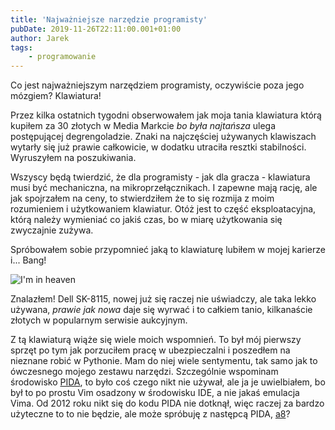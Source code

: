 ```yaml
---
title: 'Najważniejsze narzędzie programisty'
pubDate: 2019-11-26T22:11:00.001+01:00
author: Jarek
tags:
    - programowanie
---
```


Co jest najważniejszym narzędziem programisty, oczywiście poza jego mózgiem? Klawiatura!

Przez kilka ostatnich tygodni obserwowałem jak moja tania klawiatura którą kupiłem za 30 złotych w Media Markcie _bo była najtańsza_ ulega postępującej degrengoladzie. Znaki na najczęściej używanych klawiszach wytarły się już prawie całkowicie, w dodatku utraciła resztki stabilności. Wyruszyłem na poszukiwania.

Wszyscy będą twierdzić, że dla programisty - jak dla gracza - klawiatura musi być mechaniczna, na mikroprzełącznikach. I zapewne mają rację, ale jak spojrzałem na ceny, to stwierdziłem że to się rozmija z moim rozumieniem i użytkowaniem klawiatur. Otóż jest to część eksploatacyjna, którą należy wymieniać co jakiś czas, bo w miarę użytkowania się zwyczajnie zużywa.

Spróbowałem sobie przypomnieć jaką to klawiaturę lubiłem w mojej karierze i... Bang!

![I'm in heaven](https://1.bp.blogspot.com/-c3RJyFGG0ik/Xd2QhcdNqKI/AAAAAAAAHGc/ijw8DbtF1mkROI-VMm6MwqGoXEchITR9gCKgBGAsYHg/s800/IMG_20191126_214344_LL.jpg)

Znalazłem! Dell SK-8115, nowej już się raczej nie uświadczy, ale taka lekko używana, _prawie jak nowa_ daje się wyrwać i to całkiem tanio, kilkanaście złotych w popularnym serwisie aukcyjnym.

Z tą klawiaturą wiąże się wiele moich wspomnień. To był mój pierwszy sprzęt po tym jak porzuciłem pracę w ubezpieczalni i poszedłem na nieznane robić w Pythonie. Mam do niej wiele sentymentu, tak samo jak to ówczesnego mojego zestawu narzędzi. Szczególnie wspominam środowisko [PIDA](https://en.wikipedia.org/wiki/PIDA), to było coś czego nikt nie używał, ale ja je uwielbiałem, bo był to po prostu Vim osadzony w środowisku IDE, a nie jakaś emulacja Vima. Od 2012 roku nikt się do kodu PIDA nie dotknął, więc raczej za bardzo użyteczne to to nie będzie, ale może spróbuję z następcą PIDA, [a8](https://github.com/aliafshar/a8)?

